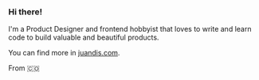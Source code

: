### Hi there!

I'm a Product Designer and frontend hobbyist that loves to write and learn code to build valuable and beautiful products.

You can find more in [juandis.com](https://juandis.com/).

From 🇨🇴
